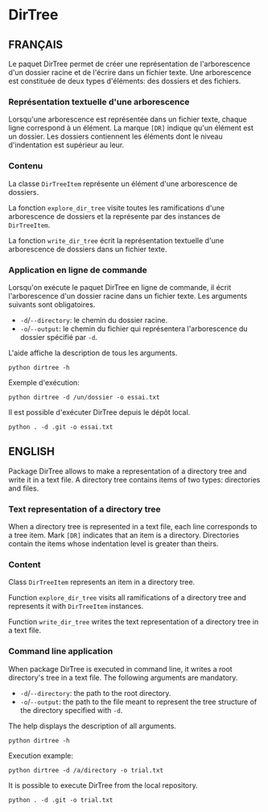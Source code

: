 # DirTree

## FRANÇAIS

Le paquet DirTree permet de créer une représentation de l'arborescence d'un
dossier racine et de l'écrire dans un fichier texte. Une arborescence est
constituée de deux types d'éléments: des dossiers et des fichiers.

### Représentation textuelle d'une arborescence

Lorsqu'une arborescence est représentée dans un fichier texte, chaque ligne
correspond à un élément. La marque `[DR]` indique qu'un élément est un dossier.
Les dossiers contiennent les éléments dont le niveau d'indentation est
supérieur au leur.

### Contenu

La classe `DirTreeItem` représente un élément d'une arborescence de dossiers.

La fonction `explore_dir_tree` visite toutes les ramifications d'une
arborescence de dossiers et la représente par des instances de `DirTreeItem`.

La fonction `write_dir_tree` écrit la représentation textuelle d'une
arborescence de dossiers dans un fichier texte.

### Application en ligne de commande

Lorsqu'on exécute le paquet DirTree en ligne de commande, il écrit
l'arborescence d'un dossier racine dans un fichier texte. Les arguments
suivants sont obligatoires.

* `-d`/`--directory`: le chemin du dossier racine.
* `-o`/`--output`: le chemin du fichier qui représentera l'arborescence du
dossier spécifié par `-d`.

L'aide affiche la description de tous les arguments.

```
python dirtree -h
```

Exemple d'exécution:

```
python dirtree -d /un/dossier -o essai.txt
```

Il est possible d'exécuter DirTree depuis le dépôt local.

```
python . -d .git -o essai.txt
```

## ENGLISH

Package DirTree allows to make a representation of a directory tree and write
it in a text file. A directory tree contains items of two types: directories
and files.

### Text representation of a directory tree

When a directory tree is represented in a text file, each line corresponds to
a tree item. Mark `[DR]` indicates that an item is a directory. Directories
contain the items whose indentation level is greater than theirs.

### Content

Class `DirTreeItem` represents an item in a directory tree.

Function `explore_dir_tree` visits all ramifications of a directory tree and
represents it with `DirTreeItem` instances.

Function `write_dir_tree` writes the text representation of a directory tree in
a text file.

### Command line application

When package DirTree is executed in command line, it writes a root directory's
tree in a text file. The following arguments are mandatory.

* `-d`/`--directory`: the path to the root directory.
* `-o`/`--output`: the path to the file meant to represent the tree structure
of the directory specified with `-d`.

The help displays the description of all arguments.

```
python dirtree -h
```

Execution example:

```
python dirtree -d /a/directory -o trial.txt
```

It is possible to execute DirTree from the local repository.

```
python . -d .git -o trial.txt
```
